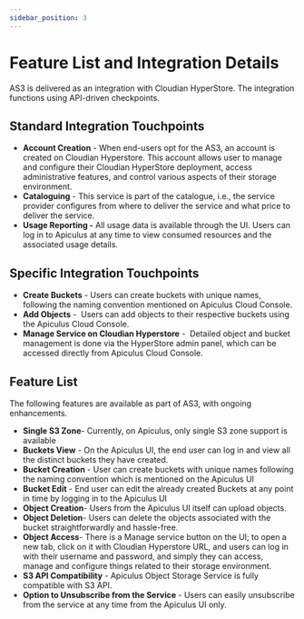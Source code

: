 ```yaml
---
sidebar_position: 3
---
```

# Feature List and Integration Details

AS3 is delivered as an integration with Cloudian HyperStore. The integration functions using API-driven checkpoints.

## Standard Integration Touchpoints

- **Account Creation** - When end-users opt for the AS3, an account is created on Cloudian Hyperstore. This account allows user to manage and configure their Cloudian HyperStore deployment, access administrative features, and control various aspects of their storage environment.
- **Cataloguing** - This service is part of the catalogue, i.e., the service provider configures from where to deliver the service and what price to deliver the service.
- **Usage Reporting -** All usage data is available through the UI. Users can log in to Apiculus at any time to view consumed resources and the associated usage details.

## Specific Integration Touchpoints

- **Create Buckets** - Users can create buckets with unique names, following the naming convention mentioned on Apiculus Cloud Console.
- **Add Objects** -  Users can add objects to their respective buckets using the Apiculus Cloud Console.
- **Manage Service on Cloudian Hyperstore** -  Detailed object and bucket management is done via the HyperStore admin panel, which can be accessed directly from Apiculus Cloud Console.

## Feature List

The following features are available as part of AS3, with ongoing enhancements.

- **Single S3 Zone**- Currently, on Apiculus, only single S3 zone support is available
- **Buckets View** - On the Apiculus UI, the end user can log in and view all the distinct buckets they have created.
- **Bucket Creation** - User can create buckets with unique names following the naming convention which is mentioned on the Apiculus UI
- **Bucket Edit** - End user can edit the already created Buckets at any point in time by logging in to the Apiculus UI
- **Object Creation**- Users from the Apiculus UI itself can upload objects.
- **Object Deletion**- Users can delete the objects associated with the bucket straightforwardly and hassle-free.
- **Object Access**- There is a Manage service button on the UI; to open a new tab, click on it with Cloudian Hyperstore URL, and users can log in with their username and password, and simply they can access, manage and configure things related to their storage environment.
- **S3 API Compatibility** - Apiculus Object Storage Service is fully compatible with S3 API.
- **Option to Unsubscribe from the Service** - Users can easily unsubscribe from the service at any time from the Apiculus UI only.




